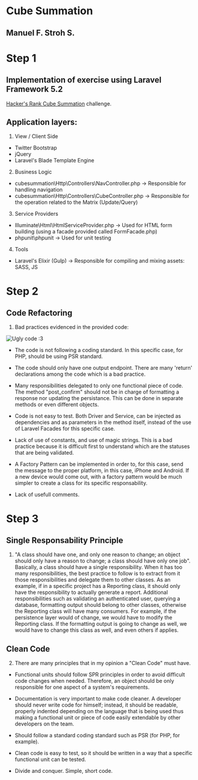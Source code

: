 # Cube Summation 
## Manuel F. Stroh S.

# Step 1
## Implementation of  exercise using Laravel Framework 5.2
[Hacker's Rank Cube Summation](https://www.hackerrank.com/contests/101jan14/challenges/cube-summation "Hacker's Rank Cube Summation") challenge.

## Application layers:

1. View / Client Side

* Twitter Bootstrap
* jQuery
* Laravel's Blade Template Engine

2. Business Logic

* cubesummation\Http\Controllers\NavController.php  -> Responsible for handling navigation
* cubesummation\Http\Controllers\CubeController.php -> Responsible for the operation related to the Matrix (Update/Query)

3. Service Providers

* Illuminate\Html\HtmlServiceProvider.php -> Used for HTML form building (using a facade provided called FormFacade.php)
* phpunit\phpunit                         -> Used for unit testing

4. Tools

* Laravel's Elixir (Gulp) -> Responsible for compiling and mixing assets: SASS, JS


# Step 2
## Code Refactoring
1. Bad practices evidenced in the provided code: 

![Ugly code :3](https://sc-cdn.scaleengine.net/i/f2b309c028ad355784ff5ec0b942d8451.png)

* The code is not following a coding standard. In this specific case, for PHP, should be using PSR standard. 

* The code should only have one output endpoint. There are many 'return' declarations among the code which is a bad practice. 

* Many responsibilities delegated to only one functional piece of code. The method "post_confirm" should not be in charge of formatting a response nor updating the persistance. This can be done in separate methods or even different objects. 

* Code is not easy to test. Both Driver and Service, can be injected as dependencies and as parameters in the method itself, instead of the use of Laravel Facades for this specific case. 

* Lack of use of constants, and use of magic strings. This is a bad practice because it is difficult first to understand which are the statuses that are being validated. 

* A Factory Pattern can be implemented in order to, for this case, send the message to the proper platform, in this case, iPhone and Android. If a new device would come out, with a factory pattern would be much simpler to create a class for its specific responsability. 

* Lack of usefull comments.

# Step 3
## Single Responsability Principle
1. "A class should have one, and only one reason to change; an object should only have a reason to change; a class should have only one job". Basically, a class should have a single responsibility. When it has too many responsibilities, the best practice to follow is to extract from it those responsibilities and delegate them to other classes. As an example, if in a specific project has a Reporting class, it should only have the responsibility to actually generate a report. Additional responsibilities such as validating an authenticated user, querying a database, formatting output should belong to other classes, otherwise the Reporting class will have many consumers. For example, if the persistence layer would of change, we would have to modify the Reporting class. If the formatting output is going to change as well, we would have to change this class as well, and even others if applies.

## Clean Code
2. There are many principles that in my opinion a "Clean Code" must have. 

* Functional units should follow SPR principles in order to avoid difficult code changes when needed. Therefore, an object should be only responsible for one aspect of a system's requirements.

* Documentation is very important to make code cleaner. A developer should never write code for himself; instead, it should be readable, properly indented depending on the language that is being used thus making a functional unit or piece of code easily extendable by other developers on the team.

* Should follow a standard coding standard such as PSR (for PHP, for example).

* Clean code is easy to test, so it should be written in a way that a specific functional unit can be tested.

* Divide and conquer. Simple, short code. 